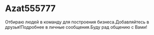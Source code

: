 # Azat555777
Отбираю людей в команду для построения бизнеса.Добавляйтесь в друзья!Подробнее в личные сообщения.Буду рад общению с Вами!
